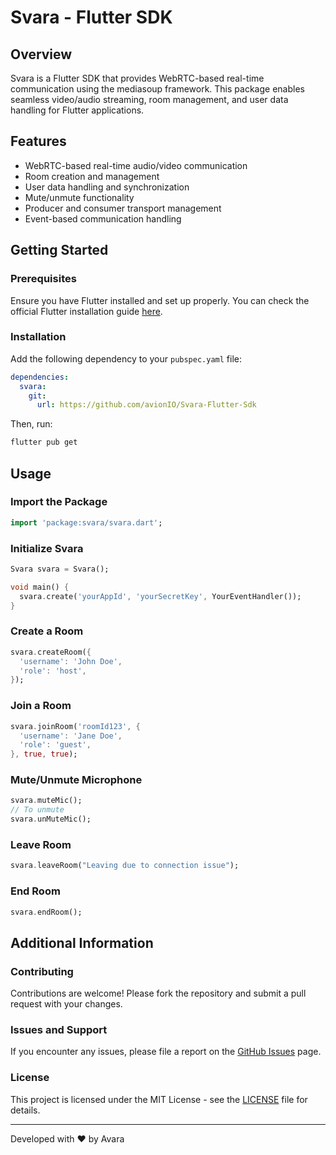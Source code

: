 # Svara - Flutter SDK

## Overview
Svara is a Flutter SDK that provides WebRTC-based real-time communication using the mediasoup framework. This package enables seamless video/audio streaming, room management, and user data handling for Flutter applications.

## Features
- WebRTC-based real-time audio/video communication
- Room creation and management
- User data handling and synchronization
- Mute/unmute functionality
- Producer and consumer transport management
- Event-based communication handling

## Getting Started
### Prerequisites
Ensure you have Flutter installed and set up properly. You can check the official Flutter installation guide [here](https://flutter.dev/docs/get-started/install).

### Installation
Add the following dependency to your `pubspec.yaml` file:

```yaml
dependencies:
  svara:
    git:
      url: https://github.com/avionIO/Svara-Flutter-Sdk
```

Then, run:
```sh
flutter pub get
```

## Usage
### Import the Package
```dart
import 'package:svara/svara.dart';
```

### Initialize Svara
```dart
Svara svara = Svara();

void main() {
  svara.create('yourAppId', 'yourSecretKey', YourEventHandler());
}
```

### Create a Room
```dart
svara.createRoom({
  'username': 'John Doe',
  'role': 'host',
});
```

### Join a Room
```dart
svara.joinRoom('roomId123', {
  'username': 'Jane Doe',
  'role': 'guest',
}, true, true);
```

### Mute/Unmute Microphone
```dart
svara.muteMic();
// To unmute
svara.unMuteMic();
```

### Leave Room
```dart
svara.leaveRoom("Leaving due to connection issue");
```

### End Room
```dart
svara.endRoom();
```

## Additional Information
### Contributing
Contributions are welcome! Please fork the repository and submit a pull request with your changes.

### Issues and Support
If you encounter any issues, please file a report on the [GitHub Issues](https://github.com/avionIO/Svara-Flutter-Sdk/issues) page.

### License
This project is licensed under the MIT License - see the [LICENSE](LICENSE) file for details.

---

Developed with ❤️ by Avara

